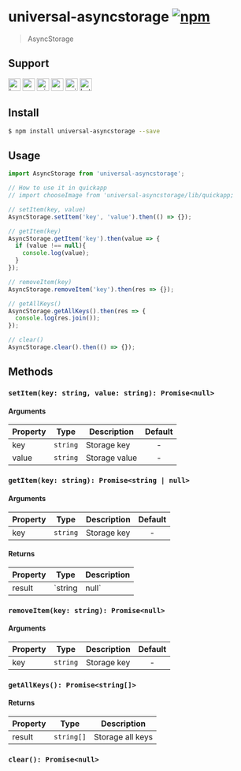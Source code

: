# universal-asyncstorage [![npm](https://img.shields.io/npm/v/universal-asyncstorage.svg)](https://www.npmjs.com/package/universal-asyncstorage)

> AsyncStorage

## Support

<img alt="browser" src="https://gw.alicdn.com/tfs/TB1uYFobGSs3KVjSZPiXXcsiVXa-200-200.svg" width="25px" height="25px" /> <img alt="weex" src="https://gw.alicdn.com/tfs/TB1jM0ebMaH3KVjSZFjXXcFWpXa-200-200.svg" width="25px" height="25px" /> <img alt="miniApp" src="https://gw.alicdn.com/tfs/TB1bBpmbRCw3KVjSZFuXXcAOpXa-200-200.svg" width="25px" height="25px" /> <img alt="wechatMiniprogram" src="https://img.alicdn.com/tfs/TB1slcYdxv1gK0jSZFFXXb0sXXa-200-200.svg" width="25px" height="25px"> <img alt="quickApp" src="https://gw.alicdn.com/tfs/TB1MP7EwQT2gK0jSZPcXXcKkpXa-200-200.svg" width="25px" height="25px"> <img alt="bytedanceMicroApp" src="https://gw.alicdn.com/tfs/TB1jFtVzO_1gK0jSZFqXXcpaXXa-200-200.svg" width="25px" height="25px">

## Install

```bash
$ npm install universal-asyncstorage --save
```

## Usage

```js
import AsyncStorage from 'universal-asyncstorage';

// How to use it in quickapp
// import chooseImage from 'universal-asyncstorage/lib/quickapp;

// setItem(key, value)
AsyncStorage.setItem('key', 'value').then(() => {});

// getItem(key)
AsyncStorage.getItem('key').then(value => {
  if (value !== null){
    console.log(value);
  }
});

// removeItem(key)
AsyncStorage.removeItem('key').then(res => {});

// getAllKeys()
AsyncStorage.getAllKeys().then(res => {
  console.log(res.join());
});

// clear()
AsyncStorage.clear().then(() => {});
```

## Methods

### `setItem(key: string, value: string): Promise<null>`

#### Arguments
| Property | Type     | Description   | Default |
| -------- | -------- | ------------- | :-----: |
| key      | `string` | Storage key   |    -    |
| value    | `string` | Storage value |    -    |

### `getItem(key: string): Promise<string | null>`

#### Arguments
| Property | Type     | Description | Default |
| -------- | -------- | ----------- | :-----: |
| key      | `string` | Storage key |    -    |

#### Returns
| Property | Type            | Description   |
| -------- | --------------- | ------------- |
| result   | `string | null` | Storage value |

### `removeItem(key: string): Promise<null>`

#### Arguments
| Property | Type     | Description | Default |
| -------- | -------- | ----------- | :-----: |
| key      | `string` | Storage key |    -    |

### `getAllKeys(): Promise<string[]>`

#### Returns
| Property | Type       | Description      |
| -------- | ---------- | ---------------- |
| result   | `string[]` | Storage all keys |

### `clear(): Promise<null>`
